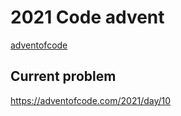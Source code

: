 # 2021 Code advent

[adventofcode](https://adventofcode.com/2021)

## Current problem
https://adventofcode.com/2021/day/10


